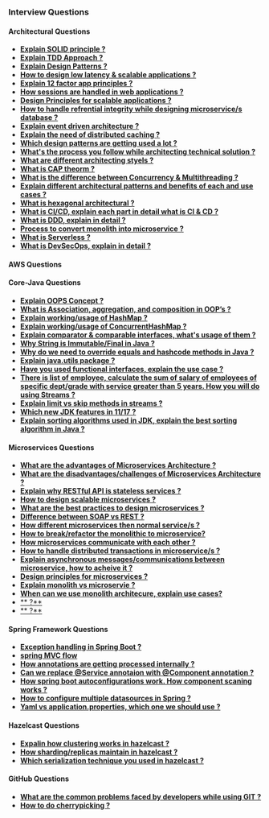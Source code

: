 ### Interview Questions


#### Architectural Questions
 - [**Explain SOLID principle ?**](Architectural-Questions.md#explain-solid-principle-)
 - [**Explain TDD Approach ?**](Architectural-Questions.md#explain-tdd-approach-)
 - [**Explain Design Patterns ?**](Architectural-Questions.md#explain-design-patterns-)
 - [**How to design low latency & scalable applications ?**](Architectural-Questions.md#how-to-design-low-latency-and-scalable-applications-)
 - [**Explain 12 factor app principles ?**](Architectural-Questions.md#explian-12-factor-app-principles-)
 - [**How sessions are handled in web applications ?**](Architectural-Questions.md#how-sessions-are-handled-in-web-applications-)
 - [**Design Principles for scalable applications ?**](Architectural-Questions.md#design-principles-for-scalable-applications-)
 - [**How to handle refrential integrity while designing microservice/s database ?**](Architectural-Questions.md#how-to-handle-refrential-integrity-while-designing-microservices-database-)
 - [**Explain event driven architecture ?**](Architectural-Questions.md#explain-event-driven-architecture-)
 - [**Explain the need of distributed caching ?**](Architectural-Questions.md#explain-the-need-of-distributed-caching-)
 - [**Which design patterns are getting used a lot ?**](Architectural-Questions.md#which-design-patterns-are-getting-used-a-lot-)
 - [**What's the process you follow while architecting technical solution ?**](Architectural-Questions.md#whats-the-process-you-follow-while-architecting-technical-solution-)
 - [**What are different architecting styels ?**](Architectural-Questions.md#what-are-different-architecting-styels-)
 - [**What is CAP theorm ?**](Architectural-Questions.md#what-is-cap-theorm-)
 - [**What is the difference between Concurrency & Multithreading ?**]()
 - [**Explain different architectural patterns and benefits of each and use cases ?**]()
 - [**What is hexagonal architectural ?**]()
 - [**What is CI/CD, explain each part in detail what is CI & CD ?**]()
 - [**What is DDD, explain in detail ?**]()
 - [**Process to convert monolith into microservice ?**]()
 - [**What is Serverless ?**]()
 - [**What is DevSecOps, explain in detail ?**]()



#### AWS Questions


#### Core-Java Questions
 - [**Explain OOPS Concept ?**](Core-Java-Questions.md#explain-oops-concept-)
 - [**What is Association, aggregation, and composition in OOP’s ?**](Core-Java-Questions.md#what-is-association-aggregation-and-composition-in-oops-)
 - [**Explain working/usage of HashMap ?**](Core-Java-Questions.md#explain-workingusage-of-hashmap-)
 - [**Explain working/usage of ConcurrentHashMap ?**](Core-Java-Questions.md#explain-workingusage-of-concurrenthashmap-)
 - [**Explain comparator & comparable interfaces, what's usage of them ?**](Core-Java-Questions.md#explain-comparator--comparable-interfaces-whats-usage-of-them-)
 - [**Why String is Immutable/Final in Java ?**](Core-Java-Questions.md#why-string-is-immutablefinal-in-java-)
 - [**Why do we need to override equals and hashcode methods in Java ?**](Core-Java-Questions.md#why-do-we-need-to-override-equals-and-hashcode-methods-in-java)
 - [**Explain java.utils package ?**](Core-Java-Questions.md#explain-javautils-package-)
 - [**Have you used functional interfaces, explain the use case ?**](Core-Java-Questions.md#have-you-used-functional-interfaces-explain-the-use-case-)
 - [**There is list of employee, calculate the sum of salary of employees of specific dept/grade with service greater than 5 years. How you will do using Streams ?**](Core-Java-Questions.md#there-is-list-of-employee-calculate-the-sum-of-salary-of-employees-of-specific-deptgrade-with-service-greater-than-5-years-how-you-will-do-using-streams-)
 - [**Explain limit vs skip methods in streams ?**](Core-Java-Questions.md#explain-limit-vs-skip-methods-in-streams-)
 - [**Which new JDK features in 11/17 ?**](Core-Java-Questions.md#which-new-jdk-features-in-1117-)
 - [**Explain sorting algorithms used in JDK, explain the best sorting algorithm in Java ?**](Core-Java-Questions.md#explain-sorting-algorithms-used-in-jdk-explain-the-best-sorting-algorithm-in-java-)


#### Microservices Questions
 - [**What are the advantages of Microservices Architecture ?**](Microservices-Questions.md#what-are-the-advantages-of-microservices-architecture-)
 - [**What are the disadvantages/challenges of Microservices Architecture ?**](Microservices-Questions.md#what-are-the-advantages-of-microservices-architecture-)
 - [**Explain why RESTful API is stateless services ?**](Microservices-Questions.md#explain-why-restful-api-is-stateless-services-)
 - [**How to design scalable microservices ?**](Microservices-Questions.md#how-to-design-scalable-microservices-)
 - [**What are the best practices to design microservices ?**](Microservices-Questions.md#what-are-the-best-practices-to-design-microservices-)
 - [**Difference between SOAP vs REST ?**]()
 - [**How different microservices then normal service/s ?**]()
 - [**How to break/refactor the monolithic to microservice?**]()
 - [**How microservices communicate with each other ?**]()
 - [**How to handle distributed transactions in microservice/s ?**]() 
 - [**Explain asynchronous messages/communications between microservice, how to acheive it ?**]()
 - [**Design principles for microservices ?**]()
 - [**Explain monolith vs microservie ?**]()
 - [**When can we use monolith architecure, explain use cases?**]()
 - [** ?**]()
 - [** ?**]()



#### Spring Framework Questions
 - [**Exception handling in Spring Boot ?**]()
 - [**spring MVC flow**]()
 - [**How annotations are getting processed internally ?**]()
 - [**Can we replace @Service annotaion with @Component annotation ?**]()
 - [**How spring boot autoconfigurations work. How component scaning works ?**]()
 - [**How to configure multiple datasources in Spring ?**]()
 - [**Yaml vs application.properties, which one we should use ?**]()


#### Hazelcast Questions
 - [**Expalin how clustering works in hazelcast ?**]()
 - [**How sharding/replicas maintain in hazelcast ?**]()
 - [**Which serialization technique you used in hazelcast ?**]()


#### GitHub Questions
 - [**What are the common problems faced by developers while using GIT ?**]()
 - [**How to do cherrypicking ?**]()
